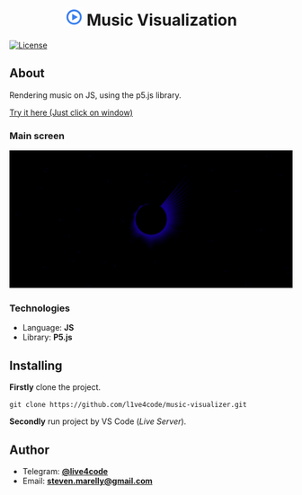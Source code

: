<h1 align="center"><img src="resources/player.jpg" width="32">  Music Visualization</h1>

[![License](https://img.shields.io/badge/License-Apache/2.0-blue.svg)](https://github.com/arkivanov/MVIKotlin/blob/master/LICENSE)

## About

Rendering music on JS, using the p5.js library.

[Try it here (Just click on window)](https://l1ve4code.github.io/music-visualizer/)

### Main screen

<img src="resources/image.png">

### Technologies

* Language: **JS**
* Library: **P5.js**

## Installing

**Firstly** clone the project.

```git
git clone https://github.com/l1ve4code/music-visualizer.git
```

**Secondly** run project by VS Code (*Live Server*).

## Author

* Telegram: **[@live4code](https://t.me/live4code)**
* Email: **steven.marelly@gmail.com**
